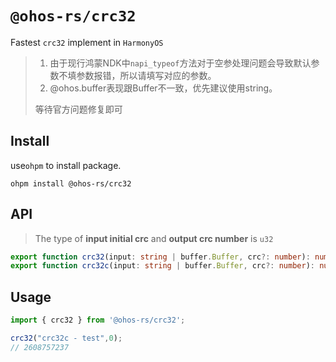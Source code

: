 # `@ohos-rs/crc32`

Fastest `crc32` implement in `HarmonyOS`

> 1. 由于现行鸿蒙NDK中`napi_typeof`方法对于空参处理问题会导致默认参数不填参数报错，所以请填写对应的参数。
> 2. @ohos.buffer表现跟Buffer不一致，优先建议使用string。   
> 
> 等待官方问题修复即可

## Install

use`ohpm` to install package.

```shell
ohpm install @ohos-rs/crc32
```

## API

> The type of **input initial crc** and **output crc number** is `u32`

```ts
export function crc32(input: string | buffer.Buffer, crc?: number): number
export function crc32c(input: string | buffer.Buffer, crc?: number): number
```

## Usage

```ts
import { crc32 } from '@ohos-rs/crc32';

crc32("crc32c - test",0);
// 2608757237
```

